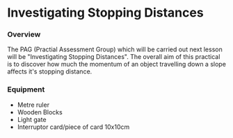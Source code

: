 # Investigating Stopping Distances

### Overview

The PAG (Practial Assessment Group) which will be carried out next lesson will be "Investigating Stopping Distances". The overall aim of this practical is to discover how much the momentum of an object travelling down a slope affects it's stopping distance.

### Equipment
- Metre ruler
- Wooden Blocks
- Light gate
- Interruptor card/piece of card 10x10cm
